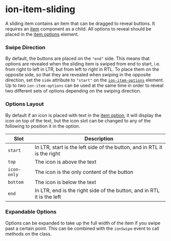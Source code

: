 # ion-item-sliding

A sliding item contains an item that can be dragged to reveal buttons. It requires an [item](../item) component as a child. All options to reveal should be placed in the [item options](../item-options) element.


### Swipe Direction

By default, the buttons are placed on the `"end"` side. This means that options are revealed when the sliding item is swiped from end to start, i.e. from right to left in LTR, but from left to right in RTL. To place them on the opposite side, so that they are revealed when swiping in the opposite direction, set the `side` attribute to `"start"` on the [`ion-item-options`](../item-options) element. Up to two `ion-item-options` can be used at the same time in order to reveal two different sets of options depending on the swiping direction.


### Options Layout

By default if an icon is placed with text in the [item option](../item-option), it will display the icon on top of the text, but the icon slot can be changed to any of the following to position it in the option.

| Slot        | Description                                                              |
| ----------- | ------------------------------------------------------------------------ |
| `start`     | In LTR, start is the left side of the button, and in RTL it is the right |
| `top`       | The icon is above the text                                               |
| `icon-only` | The icon is the only content of the button                               |
| `bottom`    | The icon is below the text                                               |
| `end`       | In LTR, end is the right side of the button, and in RTL it is the left   |


### Expandable Options

Options can be expanded to take up the full width of the item if you swipe past a certain point. This can be combined with the `ionSwipe` event to call methods on the class.

